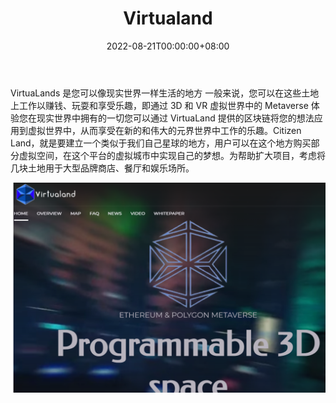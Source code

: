 ﻿---
title: "Virtualand"
description: "🖥 可编程 3D 空间，Virtualand #Metaverse 是一个基于以下的去中心化平台：
📍 #Ethereum 和 #Polygon 网络"
date: 2022-08-21T00:00:00+08:00
lastmod: 2022-08-21T00:00:00+08:00
draft: false
authors: ["boogArno"]
featuredImage: "virtualand.png"
tags: ["NFT Games","Virtualand"]
categories: ["nfts"]
nfts: ["NFT Games"]
blockchain: "ETH"
website: "https://virtualand.technology/"
twitter: "https://twitter.com/Virtualand_tech"
discord: "https://discord.gg/3x7s7UF4d2"
telegram: "https://t.me/Virtualand_announcements"
github: ""
youtube: "https://www.youtube.com/channel/UCsb-0axHvv1eY1qgtghGlnQ"
twitch: ""
facebook: "https://www.facebook.com/Virtualand-108808245000016/"
instagram: "https://www.instagram.com/virtualand.tech/"
reddit: ""
medium: "https://medium.com/@virtualand.technology"
steam: ""
gitbook: ""
googleplay: ""
appstore: ""
status: "Live"
weight: 
lightgallery: true
toc: true
pinned: false
recommend: false
recommend1: false
---
VirtuaLands 是您可以像现实世界一样生活的地方 一般来说，您可以在这些土地上工作以赚钱、玩耍和享受乐趣，即通过 3D 和 VR 虚拟世界中的 Metaverse 体验您在现实世界中拥有的一切您可以通过 VirtuaLand 提供的区块链将您的想法应用到虚拟世界中，从而享受在新的和伟大的元界世界中工作的乐趣。Citizen Land，就是要建立一个类似于我们自己星球的地方，用户可以在这个地方购买部分虚拟空间，在这个平台的虚拟城市中实现自己的梦想。为帮助扩大项目，考虑将几块土地用于大型品牌商店、餐厅和娱乐场所。

![virtualand-dapp-games-ethereum-image1_7a983b4d5154b099769bc8ef3362ef60](virtualand-dapp-games-ethereum-image1_7a983b4d5154b099769bc8ef3362ef60.png)